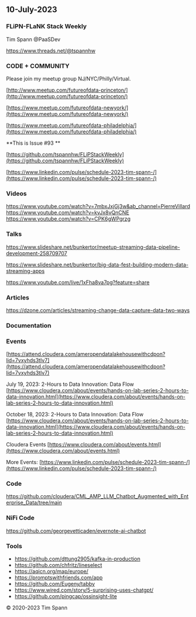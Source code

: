 ## 10-July-2023



### FLiPN-FLaNK Stack Weekly

Tim Spann @PaaSDev

https://www.threads.net/@tspannhw


### CODE + COMMUNITY

Please join my meetup group NJ/NYC/Philly/Virtual. 

[http://www.meetup.com/futureofdata-princeton/](http://www.meetup.com/futureofdata-princeton/)

[https://www.meetup.com/futureofdata-newyork/](https://www.meetup.com/futureofdata-newyork/)

[https://www.meetup.com/futureofdata-philadelphia/](https://www.meetup.com/futureofdata-philadelphia/)


**This is Issue #93 **

[https://github.com/tspannhw/FLiPStackWeekly](https://github.com/tspannhw/FLiPStackWeekly)

[https://www.linkedin.com/pulse/schedule-2023-tim-spann-/](https://www.linkedin.com/pulse/schedule-2023-tim-spann-/)



### Videos

https://www.youtube.com/watch?v=7mbxJxjGj3w&ab_channel=PierreVillard
https://www.youtube.com/watch?v=kvJx8vQnCNE
https://www.youtube.com/watch?v=CPK6gWPgrzg

### Talks

https://www.slideshare.net/bunkertor/meetup-streaming-data-pipeline-development-258709707

https://www.slideshare.net/bunkertor/big-data-fest-building-modern-data-streaming-apps

https://www.youtube.com/live/1xFha8va7pg?feature=share


### Articles



https://dzone.com/articles/streaming-change-data-capture-data-two-ways


### Documentation




### Events

[https://attend.cloudera.com/ameropendatalakehousewithcdpon?lid=7vxyhds3tlv7](https://attend.cloudera.com/ameropendatalakehousewithcdpon?lid=7vxyhds3tlv7)

July 19, 2023:   2-Hours to Data Innovation:   Data Flow
[https://www.cloudera.com/about/events/hands-on-lab-series-2-hours-to-data-innovation.html](https://www.cloudera.com/about/events/hands-on-lab-series-2-hours-to-data-innovation.html)

October 18, 2023:  2-Hours to Data Innovation:   Data Flow
[https://www.cloudera.com/about/events/hands-on-lab-series-2-hours-to-data-innovation.html](https://www.cloudera.com/about/events/hands-on-lab-series-2-hours-to-data-innovation.html)

Cloudera Events
[https://www.cloudera.com/about/events.html](https://www.cloudera.com/about/events.html)

More Events:
[https://www.linkedin.com/pulse/schedule-2023-tim-spann-/](https://www.linkedin.com/pulse/schedule-2023-tim-spann-/)



### Code

https://github.com/cloudera/CML_AMP_LLM_Chatbot_Augmented_with_Enterprise_Data/tree/main

### NiFi Code

https://github.com/georgevetticaden/evernote-ai-chatbot

### Tools

* https://github.com/dttung2905/kafka-in-production
* https://github.com/chfritz/lineselect
* https://aqicn.org/map/europe/
* https://promptswithfriends.com/app
* https://github.com/Eugeny/tabby
* https://www.wired.com/story/5-surprising-uses-chatgpt/
* https://github.com/pingcap/ossinsight-lite


&copy; 2020-2023 Tim Spann

